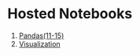 # Hosted Notebooks

1. [Pandas(11-15)](http://nbviewer.jupyter.org/github/prakhar21/100-Days-of-ML/blob/master/day3/Pandas%2811-15%29.ipynb)
2. [Visualization](https://github.com/prakhar21/100-Days-of-ML/blob/master/day3/Visualization.ipynb)

